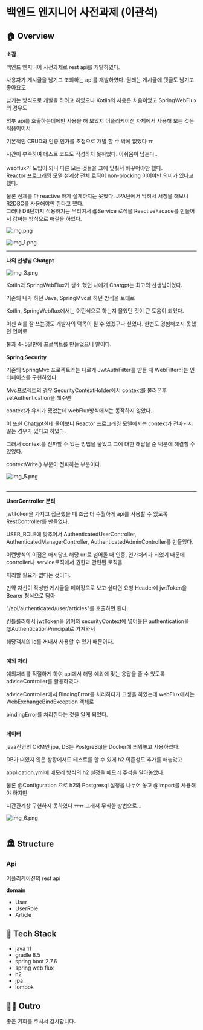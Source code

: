 # 백엔드 엔지니어 사전과제 (이관석)

## 🏠 Overview

**소감**

백엔드 엔지니어 사전과제로 rest api를 개발하였다.

사용자가 게시글을 남기고 조회하는 api를 개발하였다. 원래는 게시글에 댓글도 남기고 좋아요도

남기는 방식으로 개발을 하려고 하였으나 Kotlin의 사용은 처음이었고 SpringWebFlux의 경우도 

외부 api를 호출하는데에만 사용을 해 보았지 어플리케이션 자체에서 사용해 보는 것은 처음이어서 

기본적인 CRUD와 인증,인가를 초점으로 개발 할 수 밖에 없었다 ㅠ

시간이 부족하여 테스트 코드도 작성하지 못하였다. 아쉬움이 남는다..
<br><br>
webflux가 도입이 되니 다른 모든 것들을 그에 맞춰서 바꾸어야만 했다.<br>
Reactor 프로그래밍 모델 설계상 전체 로직이 non-blocking 이어야만 의미가 있다고 했다.


물론 전체를 다 reactive 하게 설계하지는 못했다. JPA단에서 막혀서 서칭을 해보니 R2DBC를 사용해야만 한다고 했다.<br>
그러나 DB단까지 적용하기는 무리여서 @Service 로직을 ReactiveFacade를 만들어서 감싸는 방식으로 해결을 하였다.

![img.png](docs/img.png)

![img_1.png](docs/img_1.png)

***
**나의 선생님 Chatgpt**

![img_3.png](docs/img_3.png)

Kotiln과 SpringWebFlux가 생소 했던 나에게 Chatgpt는 최고의 선생님이었다.

기존의 내가 하던 Java, SpringMvc로 하던 방식을 토대로 

Kotlin, SpringWebflux에서는 어떤식으로 하는지 물었던 것이 큰 도움이 되었다.

이젠 Ai를 잘 쓰는것도 개발자의 덕목이 될 수 있겠구나 싶었다. 한번도 경험해보지 못했던 언어로

불과 4~5일만에 프로젝트를 만들었으니 말이다.
<br><br>
**Spring Security**

기존의 SpringMvc 프로젝트와는 다르게 JwtAuthFilter를 만들 때 WebFilter라는 인터페이스를 구현하였다.

Mvc프로젝트의 경우 SecurityContextHolder에서 context를 불러온후 setAuthentication을 해주면

context가 유지가 됐었는데 webFlux방식에서는 동작하지 않았다.

이 또한 Chatgpt한테 물어보니 Reactor 프로그래밍 모델에서는 context가 전파되지 않는 경우가 있다고 하였다.

그래서 context를 전파할 수 있는 방법을 물었고 그에 대한 해답을 준 덕분에 해결할 수 있었다.

contextWrite() 부분이 전파하는 부분이다.


![img_5.png](docs/img_5.png)
<br><br>

***
**UserController 분리**

jwtToken을 가지고 접근했을 때 조금 더 수월하게 api를 사용할 수 있도록 RestController를 만들었다.

USER_ROLE에 맞추어서 AuthenticatedUserController, AuthenticatedManagerController, AuthenticatedAdminController를 만들었다.

이런방식의 이점은 애시당초 해당 url로 넘어올 때 인증, 인가처리가 되었기 때문에 controller나 service로직에서 권한과 관련된 로직을

처리할 필요가 없다는 것이다.

만약 자신이 작성한 게시글을 페이징으로 보고 싶다면 요청 Header에 jwtToken을 Bearer 형식으로 담아

"/api/authenticated/user/articles"를 호출하면 된다.

컨틀롤러에서 jwtToken을 읽어와 securityContext에 넣어놓은 authentication을 @AuthenticationPrincipal로 가져와서

해당객체의 id를 꺼내서 사용할 수 있기 때문이다.
<br><br>

**예외 처리**

예외처리를 적절하게 하여 api에서 해당 예외에 맞는 응답을 줄 수 있도록 adviceController를 활용하였다.

adviceController에서 BindingError를 처리하다가 고생을 하였는데 webFlux에서는 WebExchangeBindException 객체로

bindingError를 처리한다는 것을 알게 되었다.
<br><br>

**데이터**

java진영의 ORM인 jpa, DB는 PostgreSql을 Docker에 띄워놓고 사용하였다. 

DB가 떠있지 않은 상황에서도 테스트를 할 수 있게 h2 의존성도 추가를 해놓았고

application.yml에 메모리 방식의 h2 설정을 메모리 주석을 달아놓았다.

물론 @Configuration 으로 h2와 Postgresql 설정을 나누어 놓고 @Import를 사용해야 하지만

시간관계상 구현하지 못하였다 ㅠㅠ 그래서 무식한 방법으로...

![img_6.png](docs%2Fimg_6.png)
<br><br>

## 🏛️ Structure

### Api 

어플리케이션의 rest api

**domain**

- User
- UserRole
- Article

## 🎢 Tech Stack

- java 11
- gradle 8.5
- spring boot 2.7.6
- spring web flux
- h2
- jpa
- lombok

## 🙋‍♂ Outro
️좋은 기회를 주셔서 감사합니다.